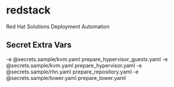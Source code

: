 # redstack
Red Hat Solutions Deployment Automation


Secret Extra Vars
---

-e @secrets.sample/kvm.yaml   prepare_hypervisor_guests.yaml
-e @secrets.sample/kvm.yaml   prepare_hypervisor.yaml
-e @secrets.sample/rhn.yaml   prepare_repository.yaml
-e @secrets.sample/tower.yaml prepare_tower.yaml